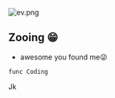 

![ev.png](https://i.loli.net/2021/08/02/OtipRUZVQMB31Tm.png)


## Zooing 😁

- awesome you found me😜 

```func Coding```

Jk
